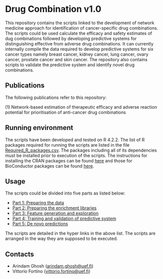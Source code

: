 # Drug Combination v1.0

This repository contains the scripts linked to the development of network medicine approach for identification of cancer-specific drug combinations. The scripts could be used calculate the efficacy and safety estimates of dug combinations followed by developing predictive systems for distinguishing effective from adverse drug combinations. It can currently internally compile the data required to develop predictive systems for six cancer types namely breast cancer, kidney cancer, lung cancer, ovary cancer, prostate cancer and skin cancer. The repository also contains scripts to validate the predictive system and identify novel drug combinations.

## Publications

The following publications refer to this repository:

(1) Network-based estimation of therapeutic efficacy and adverse reaction potential for prioritisation of anti-cancer drug combinations

## Running environment

The scripts have been developed and tested on R 4.2.2. The list of R packages required for running the scripts are listed in the file [Required_R_packages.csv](Environment/Required_R_packages.csv). The packages including all of its dependencies must be installed prior to execution of the scripts. The instructions for installing the CRAN packages can be found [here](https://www.rdocumentation.org/packages/utils/versions/3.6.2/topics/install.packages) and those for BioConductor packages can be found [here](https://www.bioconductor.org/install/).

## Usage

The scripts could be divided into five parts as listed below:

-   [Part 1: Preparing the data](Manual/Part_1_manual.md)
-   [Part 2: Preparing the enrichment libraries](Manual/Part_2_manual.md)
-   [Part 3: Feature generation and exploration](Manual/Part_3_manual.md)
-   [Part 4: Training and validation of predictive system](Manual/Part_4_manual.md)
-   [Part 5: De novo predictions](Manual/Part_5_manual.md)

The scripts are detailed in the hyper links in the above list. The scripts are arranged in the way they are supposed to be executed.

## Contacts

-   Arindam Ghosh (arindam.ghosh@uef.fi)
-   Vittorio Fortino (vittorio.fortino@uef.fi)
